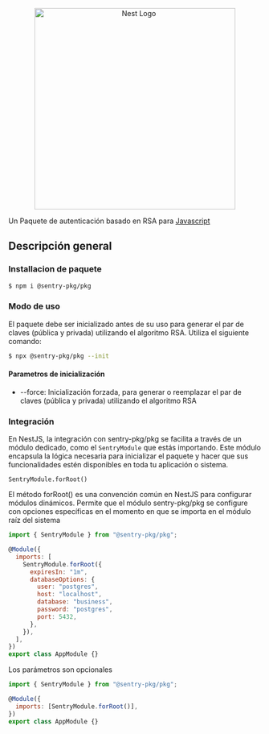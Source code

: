 <p align="center">
  <a href="http://nestjs.com/" target="blank"><img src="https://res.cloudinary.com/dtp6k3i4c/image/upload/v1749608674/sentry_slogan-removebg-preview_dx4h3m.png" width="400" alt="Nest Logo" /></a>
</p>

Un Paquete de autenticación basado en RSA para [Javascript](https://developer.mozilla.org/en-US/docs/Web/JavaScript)

## Descripción general

### Installacion de paquete

```bash
$ npm i @sentry-pkg/pkg
```

### Modo de uso

El paquete debe ser inicializado antes de su uso para generar el par de claves (pública y privada) utilizando el algoritmo RSA. Utiliza el siguiente comando:

```bash
$ npx @sentry-pkg/pkg --init
```

#### Parametros de inicialización

- --force: Inicialización forzada, para generar o reemplazar el par de claves (pública y privada) utilizando el algoritmo RSA

### Integración

En NestJS, la integración con sentry-pkg/pkg se facilita a través de un módulo dedicado, como el `SentryModule` que estás importando. Este módulo encapsula la lógica necesaria para inicializar el paquete y hacer que sus funcionalidades estén disponibles en toda tu aplicación o sistema.

`SentryModule.forRoot()`

El método forRoot() es una convención común en NestJS para configurar módulos dinámicos. Permite que el módulo sentry-pkg/pkg se configure con opciones específicas en el momento en que se importa en el módulo raíz del sistema

```javascript
import { SentryModule } from "@sentry-pkg/pkg";

@Module({
  imports: [
    SentryModule.forRoot({
      expiresIn: "1m",
      databaseOptions: {
        user: "postgres",
        host: "localhost",
        database: "business",
        password: "postgres",
        port: 5432,
      },
    }),
  ],
})
export class AppModule {}
```

Los parámetros son opcionales

```javascript
import { SentryModule } from "@sentry-pkg/pkg";

@Module({
  imports: [SentryModule.forRoot()],
})
export class AppModule {}
```
